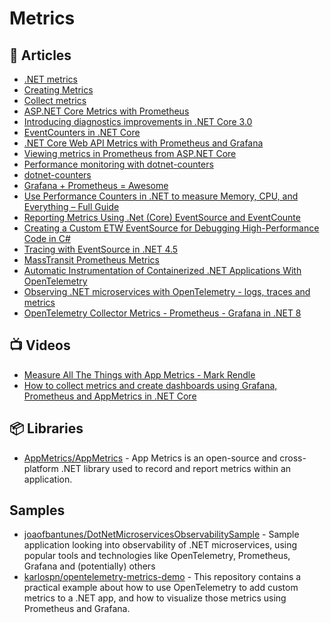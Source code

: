 # Metrics

## 📕 Articles
- [.NET metrics](https://docs.microsoft.com/en-us/dotnet/core/diagnostics/metrics)
- [Creating Metrics](https://docs.microsoft.com/en-us/dotnet/core/diagnostics/metrics-instrumentation)
- [Collect metrics](https://docs.microsoft.com/en-us/dotnet/core/diagnostics/metrics-collection)
- [ASP.NET Core Metrics with Prometheus](https://aevitas.medium.com/expose-asp-net-core-metrics-with-prometheus-15e3356415f4)
- [Introducing diagnostics improvements in .NET Core 3.0](https://devblogs.microsoft.com/dotnet/introducing-diagnostics-improvements-in-net-core-3-0/)
- [EventCounters in .NET Core](https://docs.microsoft.com/en-us/dotnet/core/diagnostics/event-counters)
- [.NET Core Web API Metrics with Prometheus and Grafana](https://dale-bingham-cingulara.medium.com/net-core-web-api-metrics-with-prometheus-and-grafana-fe84a52d9843)
- [Viewing metrics in Prometheus from ASP.NET Core](https://www.olivercoding.com/2018-07-22-prometheus-dotnetcore/)
- [Performance monitoring with dotnet-counters](https://www.stefangeiger.ch/2020/05/07/dotnet-diagnostics-tools-counters.html)
- [dotnet-counters](https://github.com/dotnet/diagnostics/blob/main/documentation/dotnet-counters-instructions.md)
- [Grafana + Prometheus = Awesome](https://www.olivercoding.com/2018-07-24-grafana/)
- [Use Performance Counters in .NET to measure Memory, CPU, and Everything – Full Guide](https://michaelscodingspot.com/performance-counters/)
- [Reporting Metrics Using .Net (Core) EventSource and EventCounte](https://dev.to/expecho/reporting-metrics-using-net-core-eventsource-and-eventcounter-23dn)
- [Creating a Custom ETW EventSource for Debugging High-Performance Code in C#](https://aaronstannard.com/creating-your-own-ETW-source/)
- [Tracing with EventSource in .NET 4.5](http://dev.goshoom.net/2013/04/tracing-with-eventsource/)
- [MassTransit Prometheus Metrics](https://masstransit-project.com/advanced/monitoring/prometheus.html)
- [Automatic Instrumentation of Containerized .NET Applications With OpenTelemetry](https://www.twilio.com/blog/automatic-instrumentation-of-containerized-dotnet-applications-with-opentelemetry)
- [Observing .NET microservices with OpenTelemetry - logs, traces and metrics](https://blog.codingmilitia.com/2023/09/05/observing-dotnet-microservices-with-opentelemetry-logs-traces-metrics/)
- [OpenTelemetry Collector Metrics - Prometheus - Grafana in .NET 8](https://www.mytechramblings.com/posts/getting-started-with-opentelemetry-metrics-and-dotnet-part-1)
  
## 📺 Videos
- [Measure All The Things with App Metrics - Mark Rendle](https://www.youtube.com/watch?v=YJgBAiPlG3k)
- [How to collect metrics and create dashboards using Grafana, Prometheus and AppMetrics in .NET Core](https://www.youtube.com/watch?v=sM7D8biBf4k)

## 📦 Libraries
- [AppMetrics/AppMetrics](https://github.com/AppMetrics/AppMetrics) - App Metrics is an open-source and cross-platform .NET library used to record and report metrics within an application.

## Samples
- [joaofbantunes/DotNetMicroservicesObservabilitySample](https://github.com/joaofbantunes/DotNetMicroservicesObservabilitySample) - Sample application looking into observability of .NET microservices, using popular tools and technologies like OpenTelemetry, Prometheus, Grafana and (potentially) others
- [karlospn/opentelemetry-metrics-demo](https://github.com/karlospn/opentelemetry-metrics-demo) - This repository contains a practical example about how to use OpenTelemetry to add custom metrics to a .NET app, and how to visualize those metrics using Prometheus and Grafana.
